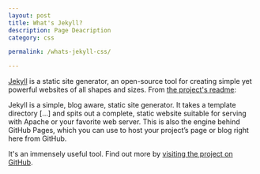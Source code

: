```yaml
---
layout: post
title: What's Jekyll?
description: Page Deacription
category: css

permalink: /whats-jekyll-css/

---
```


[Jekyll](http://jekyllrb.com) is a static site generator, an open-source tool for creating simple yet powerful websites of all shapes and sizes. From [the project's readme](https://github.com/jekyll/jekyll/blob/master/README.markdown):

Jekyll is a simple, blog aware, static site generator. It takes a template directory [...] and spits out a complete, static website suitable for serving with Apache or your favorite web server. This is also the engine behind GitHub Pages, which you can use to host your project’s page or blog right here from GitHub.

<!--excerpt-->

It's an immensely useful tool. Find out more by [visiting the project on GitHub](https://github.com/jekyll/jekyll).
